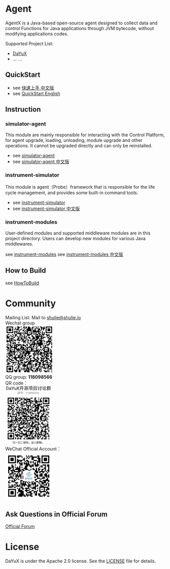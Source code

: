 # Agent

AgentX is a Java-based open-source agent designed to collect data and control Functions for Java applications through JVM bytecode, without modifying applications codes.

Supported Project List:
- [DaYuX](https://github.com/shulieTech/DaYuX)
- ... ...

## QuickStart

- see [快速上手 中文版](https://github.com/shulieTech/AgentX/blob/main/doc/QuickStart.md)
- see [QuickStart English](https://github.com/shulieTech/AgentX/blob/main/doc/QuickStartInEnglish.md)

## Instruction

### simulator-agent
This module are mainly responsible for interacting with the Control Platform, for agent upgrade, loading, unloading, module upgrade and other operations. It cannot be upgraded directly and can only be reinstalled.

- see [simulator-agent](https://github.com/shulieTech/AgentX/blob/main/doc/instrument-simulator/READMEInEnglish.md)
- see [simulator-agent 中文版](https://github.com/shulieTech/AgentX/blob/main/doc/instrument-simulator/README.md)


### instrument-simulator
This module is agent（Probe）framework that is responsible for the life cycle management, and provides some built-in command tools. 
- see [instrument-simulator](https://github.com/shulieTech/AgentX/blob/main/doc/instrument-simulator/READMEInEnglish.md)
- see [instrument-simulator 中文版](https://github.com/shulieTech/AgentX/blob/main/doc/instrument-simulator/README.md)

### instrument-modules
User-defined modules and supported middleware modules are in this project directory. Users can develop new modules for various Java middlewares. 

see [instrument-modules](https://github.com/shulieTech/AgentX/blob/main/doc/instrument-modules/READMEInEnglish.md)
see [instrument-modules 中文版](https://github.com/shulieTech/AgentX/blob/main/doc/instrument-modules/README.md)

## How to Build

see [HowToBuild](https://github.com/shulieTech/AgentX/blob/main/doc/HowToBuild.md)

# Community
Mailing List: Mail to shulie@shulie.io<br/>
Wechat group<br/>
<img src="https://raw.githubusercontent.com/shulieTech/Images/main/code1.png" width="30%" height="30%">
<br/>
QQ group: **118098566**<br/>
QR code：<br/>
<img src="https://raw.githubusercontent.com/shulieTech/Images/main/qq_group2.png" width="30%" height="30%">
<br/>
WeChat Official Account：<br/>
<img src="https://raw.githubusercontent.com/shulieTech/Images/main/shulie.png" width="30%" height="30%">

## Ask Questions in Official Forum
[Official Forum](https://news.shulie.io/?page_id=2477)

# License
DaYuX is under the Apache 2.0 license. See the [LICENSE](https://github.com/shulieTech/DaYuX/blob/main/LICENSE?_blank) file for details.
